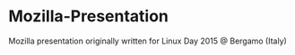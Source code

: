 # Mozilla-Presentation
Mozilla presentation originally written for Linux Day 2015 @ Bergamo (Italy)
